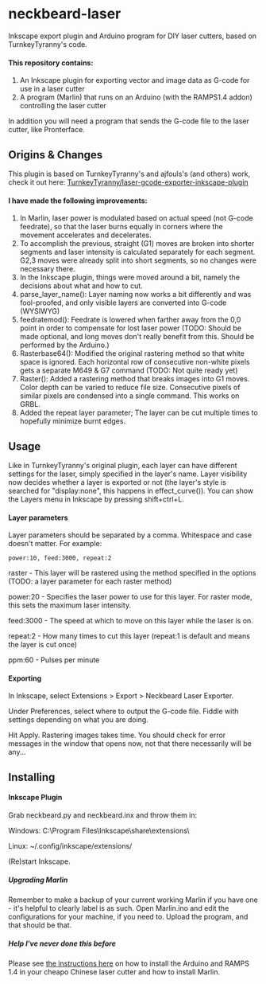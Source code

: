 # neckbeard-laser
Inkscape export plugin and Arduino program for DIY laser cutters, based on TurnkeyTyranny's code.

#### This repository contains:
1. An Inkscape plugin for exporting vector and image data as G-code for use in a laser cutter
2. A program (Marlin) that runs on an Arduino (with the RAMPS1.4 addon) controlling the laser cutter

In addition you will need a program that sends the G-code file to the laser cutter, like Pronterface.

## Origins & Changes

This plugin is based on TurnkeyTyranny's and ajfouls's (and others) work, check it out here:
[TurnkeyTyranny/laser-gcode-exporter-inkscape-plugin](https://github.com/TurnkeyTyranny/laser-gcode-exporter-inkscape-plugin)

#### I have made the following improvements:
1. In Marlin, laser power is modulated based on actual speed (not G-code feedrate), so that the laser burns equally in corners where the movement accelerates and decelerates.
2. To accomplish the previous, straight (G1) moves are broken into shorter segments and laser intensity is calculated separately for each segment. G2,3 moves were already split into short segments, so no changes were necessary there.
3. In the Inkscape plugin, things were moved around a bit, namely the decisions about what and how to cut.
4. parse_layer_name(): Layer naming now works a bit differently and was fool-proofed, and only visible layers are converted into G-code (WYSIWYG)
5. feedratemod(): Feedrate is lowered when farther away from the 0,0 point in order to compensate for lost laser power (TODO: Should be made optional, and long moves don't really benefit from this. Should be performed by the Arduino.)
6. Rasterbase64(): Modified the original rastering method so that white space is ignored. Each horizontal row of consecutive non-white pixels gets a separate M649 & G7 command (TODO: Not quite ready yet)
7. Raster(): Added a rastering method that breaks images into G1 moves. Color depth can be varied to reduce file size. Consecutive pixels of similar pixels are condensed into a single command. This works on GRBL.
8. Added the repeat layer parameter; The layer can be cut multiple times to hopefully minimize burnt edges.

## Usage
Like in TurnkeyTyranny's original plugin, each layer can have different settings for the laser, simply specified in the layer's name. Layer visibility now decides whether a layer is exported or not (the layer's style is searched for "display:none", this happens in effect_curve()). You can show the Layers menu in Inkscape by pressing shift+ctrl+L.

#### Layer parameters
Layer parameters should be separated by a comma. Whitespace and case doesn't matter. For example: 
```
power:10, feed:3000, repeat:2 
```
raster - This layer will be rastered using the method specified in the options (TODO: a layer parameter for each raster method)

power:20 - Specifies the laser power to use for this layer. For raster mode, this sets the maximum laser intensity.

feed:3000 - The speed at which to move on this layer while the laser is on.

repeat:2 - How many times to cut this layer (repeat:1 is default and means the layer is cut once)

ppm:60 - Pulses per minute

#### Exporting
In Inkscape, select Extensions > Export > Neckbeard Laser Exporter.

Under Preferences, select where to output the G-code file. Fiddle with settings depending on what you are doing.

Hit Apply. Rastering images takes time. You should check for error messages in the window that opens now, not that there necessarily will be any...

## Installing
#### Inkscape Plugin
Grab neckbeard.py and neckbeard.inx and throw them in:

Windows: C:\Program Files\Inkscape\share\extensions\

Linux: ~/.config/inkscape/extensions/

(Re)start Inkscape.

##### Upgrading Marlin
Remember to make a backup of your current working Marlin if you have one - it's helpful to clearly label is as such.
Open Marlin.ino and edit the configurations for your machine, if you need to.
Upload the program, and that should be that.

##### Help I've never done this before
Please see [the instructions here](https://github.com/TurnkeyTyranny/buildlog-lasercutter-marlin) on how to install the Arduino and RAMPS 1.4 in your cheapo Chinese laser cutter and how to install Marlin.





